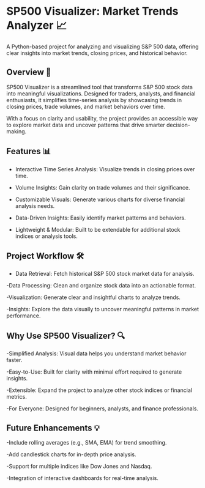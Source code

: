 # SP500 Visualizer: Market Trends Analyzer 📈

A Python-based project for analyzing and visualizing S&P 500 data, offering clear insights into market trends, closing prices, and historical behavior.

## Overview 🚀

SP500 Visualizer is a streamlined tool that transforms S&P 500 stock data into meaningful visualizations. Designed for traders, analysts, and financial enthusiasts, it simplifies time-series analysis by showcasing trends in closing prices, trade volumes, and market behaviors over time.

With a focus on clarity and usability, the project provides an accessible way to explore market data and uncover patterns that drive smarter decision-making.

## Features 📊

- Interactive Time Series Analysis: Visualize trends in closing prices over time.

- Volume Insights: Gain clarity on trade volumes and their significance.

- Customizable Visuals: Generate various charts for diverse financial analysis needs.

- Data-Driven Insights: Easily identify market patterns and behaviors.

- Lightweight & Modular: Built to be extendable for additional stock indices or analysis tools.

## Project Workflow 🛠️

- Data Retrieval: Fetch historical S&P 500 stock market data for analysis.

-Data Processing: Clean and organize stock data into an actionable format.

-Visualization: Generate clear and insightful charts to analyze trends.

-Insights: Explore the data visually to uncover meaningful patterns in market performance.

## Why Use SP500 Visualizer? 🔍

-Simplified Analysis: Visual data helps you understand market behavior faster.

-Easy-to-Use: Built for clarity with minimal effort required to generate insights.

-Extensible: Expand the project to analyze other stock indices or financial metrics.

-For Everyone: Designed for beginners, analysts, and finance professionals.

## Future Enhancements 💡

-Include rolling averages (e.g., SMA, EMA) for trend smoothing.

-Add candlestick charts for in-depth price analysis.

-Support for multiple indices like Dow Jones and Nasdaq.

-Integration of interactive dashboards for real-time analysis.

